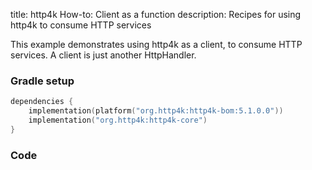 title: http4k How-to: Client as a function
description: Recipes for using http4k to consume HTTP services

This example demonstrates using http4k as a client, to consume HTTP services. A client is just another HttpHandler.

### Gradle setup

```kotlin
dependencies {
    implementation(platform("org.http4k:http4k-bom:5.1.0.0"))
    implementation("org.http4k:http4k-core")
}
```

### Code [<img class="octocat"/>](https://github.com/http4k/http4k/blob/master/src/docs/guide/howto/client_as_a_function/example.kt)

<script src="https://gist-it.appspot.com/https://github.com/http4k/http4k/blob/master/src/docs/guide/howto/client_as_a_function/example.kt"></script>

